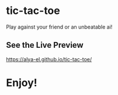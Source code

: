 # tic-tac-toe
Play against your friend or an unbeatable ai!

## See the Live Preview
https://alya-el.github.io/tic-tac-toe/

# Enjoy!

